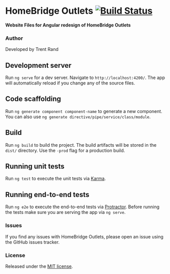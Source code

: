 # HomeBridge Outlets  [![Build Status](https://travis-ci.org/trentrand/homekit-outlets.svg?branch=master)](https://travis-ci.org/trentrand/homekit-outlets)
__Website Files for Angular redesign of HomeBridge Outlets__

### Author

Developed by Trent Rand

## Development server

Run `ng serve` for a dev server. Navigate to `http://localhost:4200/`. The app will automatically reload if you change any of the source files.

## Code scaffolding

Run `ng generate component component-name` to generate a new component. You can also use `ng generate directive/pipe/service/class/module`.

## Build

Run `ng build` to build the project. The build artifacts will be stored in the `dist/` directory. Use the `-prod` flag for a production build.

## Running unit tests

Run `ng test` to execute the unit tests via [Karma](https://karma-runner.github.io).

## Running end-to-end tests

Run `ng e2e` to execute the end-to-end tests via [Protractor](http://www.protractortest.org/).
Before running the tests make sure you are serving the app via `ng serve`.

### Issues

If you find any issues with HomeBridge Outlets, please open an issue using the GitHub issues tracker.

### License

Released under the [MIT license].


[@trent_rand]:http://twitter.com/trent_rand
[MIT license]:LICENSE.md
